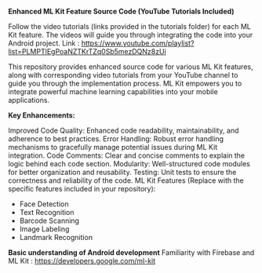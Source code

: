 **Enhanced ML Kit Feature Source Code (YouTube Tutorials Included)**

Follow the video tutorials (links provided in the tutorials folder) for each ML Kit feature.
The videos will guide you through integrating the code into your Android project.
Link : https://www.youtube.com/playlist?list=PLMPTlEgPoaNZTKrTZq0Sb5mezDQNz8zUi

This repository provides enhanced source code for various ML Kit features, along with corresponding video tutorials
from your YouTube channel to guide you through the implementation process. ML Kit empowers you to integrate 
powerful machine learning capabilities into your mobile applications.

**Key Enhancements:**

Improved Code Quality: Enhanced code readability, maintainability, and adherence to best practices.
Error Handling: Robust error handling mechanisms to gracefully manage potential issues during ML Kit integration.
Code Comments: Clear and concise comments to explain the logic behind each code section.
Modularity: Well-structured code modules for better organization and reusability.
Testing: Unit tests to ensure the correctness and reliability of the code.
ML Kit Features (Replace with the specific features included in your repository):

- Face Detection
- Text Recognition
- Barcode Scanning
- Image Labeling  
- Landmark Recognition

**Basic understanding of Android development**
Familiarity with Firebase and ML Kit : https://developers.google.com/ml-kit

  
